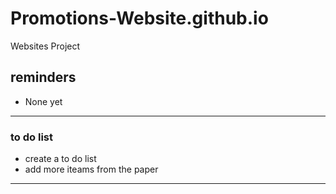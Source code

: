 # Promotions-Website.github.io
Websites Project 

## reminders 
- None yet

---



### to do list
- create a to do list 
- add more iteams from the paper


---

